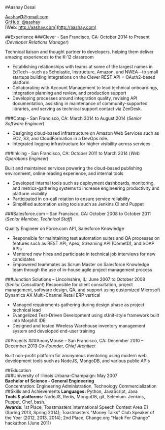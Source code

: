 #Aashay Desai

<span class="contact email"><a href="mailto:aashayd@gmail.com">Aashay<strong>D</strong>@gmail.com</a></span>  
<span class="contact github">[GitHub: @aashay](http://github.com/aashay)</span>  
<span class="contact web">[Web: http://aashay.com](http://aashay.com)</span>  

##Experience 
###Clever - San Francisco, CA: October 2014 to Present (*Developer Relations Manager*)

Technical liaison and thought partner to developers, helping them deliver amazing experiences to the K-12 classroom

* Establishing relationships with teams at some of the largest names in EdTech—such as Scholastic, Instructure, Amazon, and NWEA—to small startups building integrations on the Clever REST API + OAuth2-based platform
* Collaborating with Account Management to lead technical onboardings, integration planning and review, and production support
* Developing processes around integration quality, revising API documentation, assisting in maintenance of community-supported libraries, and serving as technical support contact via ZenDesk.

###Cotap - San Francisco, CA: March 2014 to August 2014 (*Senior Software Engineer*)

* Designing cloud-based infrastructure on Amazon Web Services such as EC2, S3, and CloudFormation in a DevOps role.  
* Integrated logging infrastructure for higher visibility across services  

###Inkling - San Francisco, CA: October 2011 to March 2014 (*Web Operations Engineer*)

Built and maintained services powering the cloud-based publishing environment, online reading experience, and internal tools

* Developed internal tools such as deployment dashboards, monitoring, and metrics-gathering systems to increase engineering productivity and platform visibility
* Participated in on-call rotation to ensure service reliability
* Simplified automation using tools such as Jenkins CI and Puppet

###Salesforce.com – San Francisco, CA: October 2008 to October 2011 (*Senior Member, Technical Staff*)

Quality Engineer on Force.com API, Salesforce Knowledge  

* Responsible for maintaining test automation suites and QA processes on features such as REST API, Apex, Streaming API (CometD), and SOAP APIs  
* Mentored new hires and participate in technical job interviews for new candidates  
* Empowered teammates as Scrum Master on Salesforce Knowledge team through the use of in-house agile project management process  

###Junction Solutions – Lincolnshire, IL: June 2007 to October 2008 (*Senior Consultant*)
Responsible for client consultation, project management, software design, QA, and support using customized Microsoft Dynamics AX Multi-Channel Retail ERP vertical  

* Managed requirements gathering during design phase as project technical lead   
* Evangelized Test-Driven Development using xUnit-style framework built into MorphX IDE
* Designed and tested Wireless Warehouse inventory management system and developed end-user training

##Projects
###AnonyMouse – San Francisco, CA: December 2010 – December 2013
*Co-Founder, Chief Architect*  

Built non-profit platform for anonymous mentoring using modern web development tools such as NodeJS, MongoDB, and various public APIs  

##Education  
###University of Illinois Urbana-Champaign:	May 2007  
**Bachelor of Science - General Engineering**  
Concentration: Engineering Administration, Technology Commercialization  
##Skills and Achievements
**Languages:** Python, JavaScript, Java  
**Tools &amp; platforms:** NodeJS, Redis, MongoDB, git, Selenium.  Jenkins, Puppet, Chef, bash.   
**Awards:** 1st Place, Toastmasters International Speech Contest Area E1 (Spring 2013, Spring 2014); Toastmasters "Money Talks" Club Speaker of the Year (2012, 2013, 2014); 2nd Place, Change.org “Hack For Change” hackathon (June 2011)

